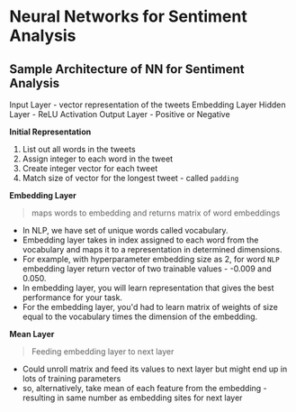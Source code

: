 # Neural Networks for Sentiment Analysis

## Sample Architecture of NN for Sentiment Analysis
Input Layer - vector representation of the tweets
Embedding Layer
Hidden Layer - ReLU Activation
Output Layer - Positive or Negative

**Initial Representation**
1. List out all words in the tweets
2. Assign integer to each word in the tweet
3. Create integer vector for each tweet
4. Match size of vector for the longest tweet - called `padding`

**Embedding Layer**
> maps words to embedding and returns matrix of word embeddings

- In NLP, we have set of unique words called vocabulary.
- Embedding layer takes in index assigned to each word from the vocabulary and maps it to a representation in determined dimensions.
- For example, with hyperparameter embedding size as 2, for word `NLP`  embedding layer return vector of two trainable values - -0.009 and 0.050.
- In embedding layer, you will learn representation that gives the best performance for your task.
- For the embedding layer, you'd had to learn matrix of weights of size equal to the vocabulary times the dimension of the embedding.

**Mean Layer**
> Feeding embedding layer to next layer


- Could unroll matrix and feed its values to next layer but might end up in lots of training parameters
- so, alternatively, take mean of each feature from the embedding - resulting in same number as embedding sites for next layer

  
